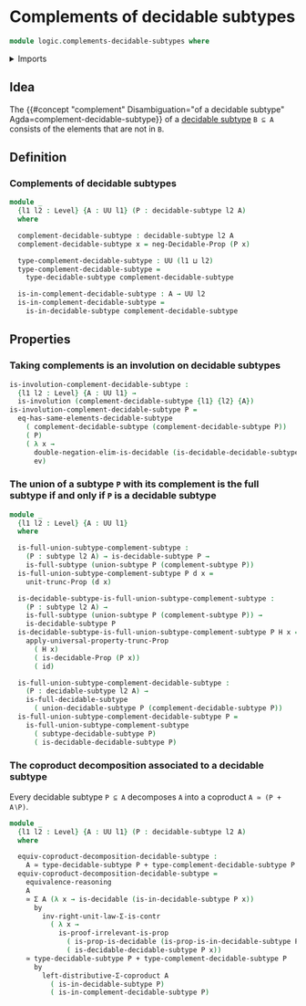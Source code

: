 # Complements of decidable subtypes

```agda
module logic.complements-decidable-subtypes where
```

<details><summary>Imports</summary>

```agda
open import foundation.complements-subtypes
open import foundation.coproduct-types
open import foundation.decidable-propositions
open import foundation.decidable-subtypes
open import foundation.decidable-types
open import foundation.dependent-pair-types
open import foundation.double-negation-stable-propositions
open import foundation.evaluation-functions
open import foundation.full-subtypes
open import foundation.involutions
open import foundation.negation
open import foundation.postcomposition-functions
open import foundation.powersets
open import foundation.propositional-truncations
open import foundation.propositions
open import foundation.type-arithmetic-coproduct-types
open import foundation.type-arithmetic-dependent-pair-types
open import foundation.unions-subtypes
open import foundation.universe-levels

open import foundation-core.equivalences
open import foundation-core.function-types
open import foundation-core.subtypes

open import logic.double-negation-stable-subtypes
```

</details>

## Idea

The
{{#concept "complement" Disambiguation="of a decidable subtype" Agda=complement-decidable-subtype}}
of a [decidable subtype](foundation.decidable-subtypes.md) `B ⊆ A` consists of
the elements that are not in `B`.

## Definition

### Complements of decidable subtypes

```agda
module _
  {l1 l2 : Level} {A : UU l1} (P : decidable-subtype l2 A)
  where

  complement-decidable-subtype : decidable-subtype l2 A
  complement-decidable-subtype x = neg-Decidable-Prop (P x)

  type-complement-decidable-subtype : UU (l1 ⊔ l2)
  type-complement-decidable-subtype =
    type-decidable-subtype complement-decidable-subtype

  is-in-complement-decidable-subtype : A → UU l2
  is-in-complement-decidable-subtype =
    is-in-decidable-subtype complement-decidable-subtype
```

## Properties

### Taking complements is an involution on decidable subtypes

```agda
is-involution-complement-decidable-subtype :
  {l1 l2 : Level} {A : UU l1} →
  is-involution (complement-decidable-subtype {l1} {l2} {A})
is-involution-complement-decidable-subtype P =
  eq-has-same-elements-decidable-subtype
    ( complement-decidable-subtype (complement-decidable-subtype P))
    ( P)
    ( λ x →
      double-negation-elim-is-decidable (is-decidable-decidable-subtype P x) ,
      ev)
```

### The union of a subtype `P` with its complement is the full subtype if and only if `P` is a decidable subtype

```agda
module _
  {l1 l2 : Level} {A : UU l1}
  where

  is-full-union-subtype-complement-subtype :
    (P : subtype l2 A) → is-decidable-subtype P →
    is-full-subtype (union-subtype P (complement-subtype P))
  is-full-union-subtype-complement-subtype P d x =
    unit-trunc-Prop (d x)

  is-decidable-subtype-is-full-union-subtype-complement-subtype :
    (P : subtype l2 A) →
    is-full-subtype (union-subtype P (complement-subtype P)) →
    is-decidable-subtype P
  is-decidable-subtype-is-full-union-subtype-complement-subtype P H x =
    apply-universal-property-trunc-Prop
      ( H x)
      ( is-decidable-Prop (P x))
      ( id)

  is-full-union-subtype-complement-decidable-subtype :
    (P : decidable-subtype l2 A) →
    is-full-decidable-subtype
      ( union-decidable-subtype P (complement-decidable-subtype P))
  is-full-union-subtype-complement-decidable-subtype P =
    is-full-union-subtype-complement-subtype
      ( subtype-decidable-subtype P)
      ( is-decidable-decidable-subtype P)
```

### The coproduct decomposition associated to a decidable subtype

Every decidable subtype `P ⊆ A` decomposes `A` into a coproduct `A ≃ (P + A∖P)`.

```agda
module _
  {l1 l2 : Level} {A : UU l1} (P : decidable-subtype l2 A)
  where

  equiv-coproduct-decomposition-decidable-subtype :
    A ≃ type-decidable-subtype P + type-complement-decidable-subtype P
  equiv-coproduct-decomposition-decidable-subtype =
    equivalence-reasoning
    A
    ≃ Σ A (λ x → is-decidable (is-in-decidable-subtype P x))
      by
        inv-right-unit-law-Σ-is-contr
          ( λ x →
            is-proof-irrelevant-is-prop
              ( is-prop-is-decidable (is-prop-is-in-decidable-subtype P x))
              ( is-decidable-decidable-subtype P x))
    ≃ type-decidable-subtype P + type-complement-decidable-subtype P
      by
        left-distributive-Σ-coproduct A
          ( is-in-decidable-subtype P)
          ( is-in-complement-decidable-subtype P)
```
